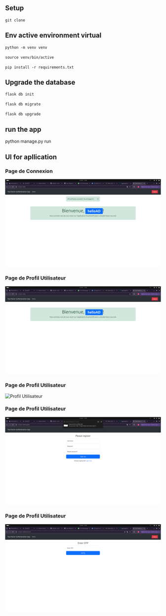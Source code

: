 ## Setup
    git clone 

## Env active environment virtual
    python -m venv venv

    source venv/bin/active    

    pip install -r requirements.txt

## Upgrade the database
    flask db init

    flask db migrate

    flask db upgrade

## run the app
python manage.py run
    

## UI for apllication

### Page de Connexion
![Page de Connexion](images/5.png)


### Page de Profil Utilisateur
![Profil Utilisateur](images/1.png)

### Page de Profil Utilisateur
![Profil Utilisateur](2.png)


### Page de Profil Utilisateur
![Profil Utilisateur](images/3.png)

### Page de Profil Utilisateur
![Profil Utilisateur](images/4.png)


